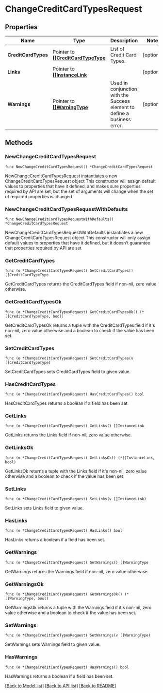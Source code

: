 # ChangeCreditCardTypesRequest

## Properties

Name | Type | Description | Notes
------------ | ------------- | ------------- | -------------
**CreditCardTypes** | Pointer to [**[]CreditCardTypeType**](CreditCardTypeType.md) | List of Credit Card Types. | [optional] 
**Links** | Pointer to [**[]InstanceLink**](InstanceLink.md) |  | [optional] 
**Warnings** | Pointer to [**[]WarningType**](WarningType.md) | Used in conjunction with the Success element to define a business error. | [optional] 

## Methods

### NewChangeCreditCardTypesRequest

`func NewChangeCreditCardTypesRequest() *ChangeCreditCardTypesRequest`

NewChangeCreditCardTypesRequest instantiates a new ChangeCreditCardTypesRequest object
This constructor will assign default values to properties that have it defined,
and makes sure properties required by API are set, but the set of arguments
will change when the set of required properties is changed

### NewChangeCreditCardTypesRequestWithDefaults

`func NewChangeCreditCardTypesRequestWithDefaults() *ChangeCreditCardTypesRequest`

NewChangeCreditCardTypesRequestWithDefaults instantiates a new ChangeCreditCardTypesRequest object
This constructor will only assign default values to properties that have it defined,
but it doesn't guarantee that properties required by API are set

### GetCreditCardTypes

`func (o *ChangeCreditCardTypesRequest) GetCreditCardTypes() []CreditCardTypeType`

GetCreditCardTypes returns the CreditCardTypes field if non-nil, zero value otherwise.

### GetCreditCardTypesOk

`func (o *ChangeCreditCardTypesRequest) GetCreditCardTypesOk() (*[]CreditCardTypeType, bool)`

GetCreditCardTypesOk returns a tuple with the CreditCardTypes field if it's non-nil, zero value otherwise
and a boolean to check if the value has been set.

### SetCreditCardTypes

`func (o *ChangeCreditCardTypesRequest) SetCreditCardTypes(v []CreditCardTypeType)`

SetCreditCardTypes sets CreditCardTypes field to given value.

### HasCreditCardTypes

`func (o *ChangeCreditCardTypesRequest) HasCreditCardTypes() bool`

HasCreditCardTypes returns a boolean if a field has been set.

### GetLinks

`func (o *ChangeCreditCardTypesRequest) GetLinks() []InstanceLink`

GetLinks returns the Links field if non-nil, zero value otherwise.

### GetLinksOk

`func (o *ChangeCreditCardTypesRequest) GetLinksOk() (*[]InstanceLink, bool)`

GetLinksOk returns a tuple with the Links field if it's non-nil, zero value otherwise
and a boolean to check if the value has been set.

### SetLinks

`func (o *ChangeCreditCardTypesRequest) SetLinks(v []InstanceLink)`

SetLinks sets Links field to given value.

### HasLinks

`func (o *ChangeCreditCardTypesRequest) HasLinks() bool`

HasLinks returns a boolean if a field has been set.

### GetWarnings

`func (o *ChangeCreditCardTypesRequest) GetWarnings() []WarningType`

GetWarnings returns the Warnings field if non-nil, zero value otherwise.

### GetWarningsOk

`func (o *ChangeCreditCardTypesRequest) GetWarningsOk() (*[]WarningType, bool)`

GetWarningsOk returns a tuple with the Warnings field if it's non-nil, zero value otherwise
and a boolean to check if the value has been set.

### SetWarnings

`func (o *ChangeCreditCardTypesRequest) SetWarnings(v []WarningType)`

SetWarnings sets Warnings field to given value.

### HasWarnings

`func (o *ChangeCreditCardTypesRequest) HasWarnings() bool`

HasWarnings returns a boolean if a field has been set.


[[Back to Model list]](../README.md#documentation-for-models) [[Back to API list]](../README.md#documentation-for-api-endpoints) [[Back to README]](../README.md)


